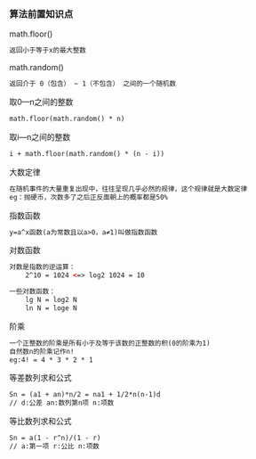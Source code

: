 ### 算法前置知识点

math.floor()

```HTML
返回小于等于x的最大整数
```

math.random()

```HTML
返回介于 0（包含） ~ 1（不包含） 之间的一个随机数
```

取0—n之间的整数

```HTML
math.floor(math.random() * n)
```

取i—n之间的整数

```HTML
i + math.floor(math.random() * (n - i))
```

大数定律

```HTML
在随机事件的大量重复出现中，往往呈现几乎必然的规律，这个规律就是大数定律
eg：抛硬币，次数多了之后正反面朝上的概率都是50%
```

指数函数

```HTML
y=a^x函数(a为常数且以a>0，a≠1)叫做指数函数
```

对数函数

```HTML
对数是指数的逆运算：
	2^10 = 1024 <=> log2 1024 = 10

一些对数函数：
	lg N = log2 N
	ln N = loge N
```

阶乘

```HTML
一个正整数的阶乘是所有小于及等于该数的正整数的积(0的阶乘为1)
自然数n的阶乘记作n!
eg:4! = 4 * 3 * 2 * 1
```

等差数列求和公式

```HTML
Sn = (a1 + an)*n/2 = na1 + 1/2*n(n-1)d
// d:公差	an:数列第n项 n:项数
```

等比数列求和公式

```HTML
Sn = a(1 - r^n)/(1 - r)
// a:第一项 r:公比 n:项数
```